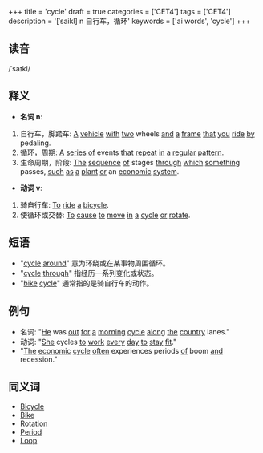 +++
title = 'cycle'
draft = true
categories = ['CET4']
tags = ['CET4']
description = '[ˈsaikl] n 自行车，循环'
keywords = ['ai words', 'cycle']
+++

## 读音
/ˈsaɪkl/

## 释义
- **名词 n**:
1. 自行车，脚踏车: [A](/post/a/) [vehicle](/post/vehicle/) [with](/post/with/) [two](/post/two/) wheels [and](/post/and/) [a](/post/a/) [frame](/post/frame/) [that](/post/that/) [you](/post/you/) [ride](/post/ride/) [by](/post/by/) pedaling.
2. 循环，周期: [A](/post/a/) [series](/post/series/) [of](/post/of/) events [that](/post/that/) [repeat](/post/repeat/) [in](/post/in/) [a](/post/a/) [regular](/post/regular/) [pattern](/post/pattern/).
3. 生命周期，阶段: [The](/post/the/) [sequence](/post/sequence/) [of](/post/of/) stages [through](/post/through/) [which](/post/which/) [something](/post/something/) passes, [such](/post/such/) [as](/post/as/) [a](/post/a/) [plant](/post/plant/) [or](/post/or/) an [economic](/post/economic/) [system](/post/system/).

- **动词 v**:
1. 骑自行车: [To](/post/to/) [ride](/post/ride/) [a](/post/a/) [bicycle](/post/bicycle/).
2. 使循环或交替: [To](/post/to/) [cause](/post/cause/) [to](/post/to/) [move](/post/move/) [in](/post/in/) [a](/post/a/) [cycle](/post/cycle/) [or](/post/or/) [rotate](/post/rotate/).

## 短语
- "[cycle](/post/cycle/) [around](/post/around/)" 意为环绕或在某事物周围循环。
- "[cycle](/post/cycle/) [through](/post/through/)" 指经历一系列变化或状态。
- "[bike](/post/bike/) [cycle](/post/cycle/)" 通常指的是骑自行车的动作。

## 例句
- 名词: "[He](/post/he/) was [out](/post/out/) [for](/post/for/) [a](/post/a/) [morning](/post/morning/) [cycle](/post/cycle/) [along](/post/along/) [the](/post/the/) [country](/post/country/) lanes."
- 动词: "[She](/post/she/) cycles [to](/post/to/) [work](/post/work/) [every](/post/every/) [day](/post/day/) [to](/post/to/) [stay](/post/stay/) [fit](/post/fit/)."
- "[The](/post/the/) [economic](/post/economic/) [cycle](/post/cycle/) [often](/post/often/) experiences periods [of](/post/of/) boom [and](/post/and/) recession."

## 同义词
- [Bicycle](/post/bicycle/)
- [Bike](/post/bike/)
- [Rotation](/post/rotation/)
- [Period](/post/period/)
- [Loop](/post/loop/)
